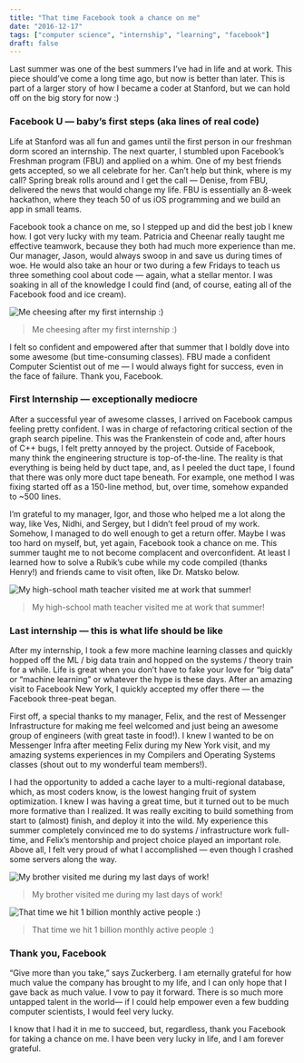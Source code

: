 ```yaml
---
title: "That time Facebook took a chance on me"
date: "2016-12-17"
tags: ["computer science", "internship", "learning", "facebook"]
draft: false
---
```



Last summer was one of the best summers I’ve had in life and at work. This piece should’ve come a long time ago, but now is better than later. This is part of a larger story of how I became a coder at Stanford, but we can hold off on the big story for now :)

### Facebook U — baby’s first steps (aka lines of real code)

Life at Stanford was all fun and games until the first person in our freshman dorm scored an internship. The next quarter, I stumbled upon Facebook’s Freshman program (FBU) and applied on a whim. One of my best friends gets accepted, so we all celebrate for her. Can’t help but think, where is my call? Spring break rolls around and I get the call — Denise, from FBU, delivered the news that would change my life. FBU is essentially an 8-week hackathon, where they teach 50 of us iOS programming and we build an app in small teams.

Facebook took a chance on me, so I stepped up and did the best job I knew how. I got very lucky with my team. Patricia and Cheenar really taught me effective teamwork, because they both had much more experience than me. Our manager, Jason, would always swoop in and save us during times of woe. He would also take an hour or two during a few Fridays to teach us three something cool about code — again, what a stellar mentor. I was soaking in all of the knowledge I could find (and, of course, eating all of the Facebook food and ice cream).

![Me cheesing after my first internship :)](/blog/facebook/fb-thumbs-up.jpeg)
> Me cheesing after my first internship :)

I felt so confident and empowered after that summer that I boldly dove into some awesome (but time-consuming classes). FBU made a confident Computer Scientist out of me — I would always fight for success, even in the face of failure. Thank you, Facebook.


### First Internship — exceptionally mediocre
After a successful year of awesome classes, I arrived on Facebook campus feeling pretty confident. I was in charge of refactoring critical section of the graph search pipeline. This was the Frankenstein of code and, after hours of C++ bugs, I felt pretty annoyed by the project. Outside of Facebook, many think the engineering structure is top-of-the-line. The reality is that everything is being held by duct tape, and, as I peeled the duct tape, I found that there was only more duct tape beneath. For example, one method I was fixing started off as a 150-line method, but, over time, somehow expanded to ~500 lines.

I’m grateful to my manager, Igor, and those who helped me a lot along the way, like Ves, Nidhi, and Sergey, but I didn’t feel proud of my work. Somehow, I managed to do well enough to get a return offer. Maybe I was too hard on myself, but, yet again, Facebook took a chance on me. This summer taught me to not become complacent and overconfident. At least I learned how to solve a Rubik’s cube while my code compiled (thanks Henry!) and friends came to visit often, like Dr. Matsko below.

![My high-school math teacher visited me at work that summer!](/blog/facebook/fb-matsko.jpeg)
> My high-school math teacher visited me at work that summer!

### Last internship — this is what life should be like

After my internship, I took a few more machine learning classes and quickly hopped off the ML / big data train and hopped on the systems / theory train for a while. Life is great when you don’t have to fake your love for “big data” or “machine learning” or whatever the hype is these days. After an amazing visit to Facebook New York, I quickly accepted my offer there — the Facebook three-peat began.

First off, a special thanks to my manager, Felix, and the rest of Messenger Infrastructure for making me feel welcomed and just being an awesome group of engineers (with great taste in food!). I knew I wanted to be on Messenger Infra after meeting Felix during my New York visit, and my amazing systems experiences in my Compilers and Operating Systems classes (shout out to my wonderful team members!).

I had the opportunity to added a cache layer to a multi-regional database, which, as most coders know, is the lowest hanging fruit of system optimization. I knew I was having a great time, but it turned out to be much more formative than I realized. It was really exciting to build something from start to (almost) finish, and deploy it into the wild. My experience this summer completely convinced me to do systems / infrastructure work full-time, and Felix’s mentorship and project choice played an important role. Above all, I felt very proud of what I accomplished — even though I crashed some servers along the way.

![My brother visited me during my last days of work!](/blog/facebook/fb-mikee.jpeg)
> My brother visited me during my last days of work!

![That time we hit 1 billion monthly active people :)](/blog/facebook/fb-messenger-team.jpeg)
> That time we hit 1 billion monthly active people :)

### Thank you, Facebook

“Give more than you take,” says Zuckerberg. I am eternally grateful for how much value the company has brought to my life, and I can only hope that I gave back as much value. I vow to pay it forward. There is so much more untapped talent in the world— if I could help empower even a few budding computer scientists, I would feel very lucky.

I know that I had it in me to succeed, but, regardless, thank you Facebook for taking a chance on me. I have been very lucky in life, and I am forever grateful.